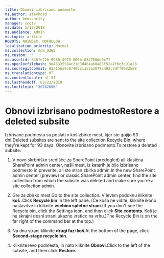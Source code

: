 ```yaml
---
title: Obnovi izbrisano podmesto
ms.author: stevhord
author: bentoncity
manager: scotv
ms.date: 5/17/2018
ms.audience: Admin
ms.topic: article
ROBOTS: NOINDEX, NOFOLLOW
localization_priority: Normal
ms.collection: Adm_O365
ms.custom: ''
ms.assetid: 646fe22b-9980-4970-800b-034788de0c7f
ms.openlocfilehash: 9e46335584c21d3d464a68a85f52a2f6c3c91a28
ms.sourcegitcommit: 03a156a9c9740521155a30775492c7dff0982588
ms.translationtype: MT
ms.contentlocale: sl-SI
ms.lasthandoff: 03/22/2019
ms.locfileid: "30762656"
---
```

# <a name="restore-a-deleted-subsite"></a><span data-ttu-id="9791b-102">Obnovi izbrisano podmesto</span><span class="sxs-lookup"><span data-stu-id="9791b-102">Restore a deleted subsite</span></span>

<span data-ttu-id="9791b-103">Izbrisane podmesta so poslati v koš zbirke mest, kjer ste gojijo 93 dni.</span><span class="sxs-lookup"><span data-stu-id="9791b-103">Deleted subsites are sent to the site collection Recycle Bin, where they're kept for 93 days.</span></span> <span data-ttu-id="9791b-104">Obnovite izbrisano podmesto:</span><span class="sxs-lookup"><span data-stu-id="9791b-104">To restore a deleted subsite:</span></span>
  
1. <span data-ttu-id="9791b-105">V novo skrbniško središče za SharePoint (predogled) ali klasična SharePoint admin center, našli mest, iz katerih je bilo izbrisano podmesto in preverite, ali ste stran zbirka admin.</span><span class="sxs-lookup"><span data-stu-id="9791b-105">In the new SharePoint admin center (preview) or classic SharePoint admin center, find the site collection from which the subsite was deleted and make sure you're a site collection admin.</span></span> 
    
2. <span data-ttu-id="9791b-106">Gre za zbirko mest.</span><span class="sxs-lookup"><span data-stu-id="9791b-106">Go to the site collection.</span></span> <span data-ttu-id="9791b-107">V levem podoknu kliknite **koš** .</span><span class="sxs-lookup"><span data-stu-id="9791b-107">Click **Recycle bin** in the left pane.</span></span> <span data-ttu-id="9791b-108">(Če koša ne vidite, kliknite ikono nastavitve in kliknite **vsebino spletne strani**.</span><span class="sxs-lookup"><span data-stu-id="9791b-108">(If you don't see the Recycle bin, click the Settings icon, and then click **Site contents**.</span></span> <span data-ttu-id="9791b-109">Koš je na skrajni desni strani ukazno vrstico na vrhu.)</span><span class="sxs-lookup"><span data-stu-id="9791b-109">The Recycle Bin is on the far right of the command bar at the top.)</span></span>
    
3. <span data-ttu-id="9791b-110">Na dnu strani kliknite **drugi fazi koš**.</span><span class="sxs-lookup"><span data-stu-id="9791b-110">At the bottom of the page, click **Second-stage recycle bin**.</span></span>
    
4. <span data-ttu-id="9791b-111">Kliknite levo podmesta, in nato kliknite **Obnovi**.</span><span class="sxs-lookup"><span data-stu-id="9791b-111">Click to the left of the subsite, and then click **Restore**.</span></span>
    

